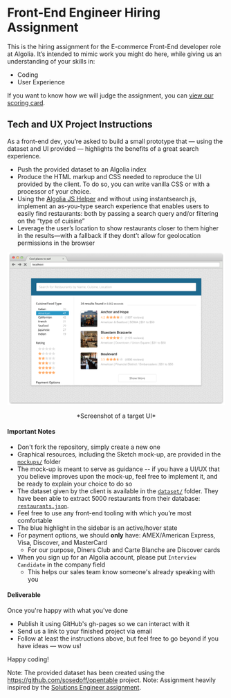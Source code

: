# Front-End Engineer Hiring Assignment

This is the hiring assignment for the E-commerce Front-End developer role at Algolia.
It&rsquo;s intended to mimic work you might do here, while giving us an understanding of your skills in:

- Coding
- User Experience

If you want to know how we will judge the assignment, you can [view our scoring card](./SCORING.md).

## Tech and UX Project Instructions

As a front-end dev, you&rsquo;re asked to build a small prototype that &mdash; using the dataset and UI provided &mdash; highlights the benefits of a great search experience.

- Push the provided dataset to an Algolia index
- Produce the HTML markup and CSS needed to reproduce the UI provided by the client. To do so, you can write vanilla CSS or with a processor of your choice.
- Using the [Algolia JS Helper](https://community.algolia.com/algoliasearch-helper-js/) and without using instantsearch.js, implement an as-you-type search experience that enables users to easily find restaurants: both by passing a search query and/or filtering on the &ldquo;type of cuisine&rdquo;
- Leverage the user&rsquo;s location to show restaurants closer to them higher in the results&mdash;with a fallback if they dont&rsquo;t allow for geolocation permissions in the browser

![Screenshot](./mockups/full-version.png)

<p align="center">
  *Screenshot of a target UI*
</p>

#### Important Notes

- Don't fork the repository, simply create a new one
- Graphical resources, including the Sketch mock-up, are provided in the [`mockups/`](./mockups) folder
- The mock-up is meant to serve as guidance -- if you have a UI/UX that you believe improves upon the mock-up, feel free to implement it, and be ready to explain your choice to do so
- The dataset given by the client is available in the [`dataset/`](./dataset) folder. They have been able to extract 5000 restaurants from their database: [`restaurants.json`](./dataset/restaurants.json).
- Feel free to use any front-end tooling with which you&rsquo;re most comfortable
- The blue highlight in the sidebar is an active/hover state
- For payment options, we should **only** have: AMEX/American Express, Visa, Discover, and MasterCard
  - For our purpose, Diners Club and Carte Blanche are Discover cards
- When you sign up for an Algolia account, please put `Interview Candidate` in the company field
  - This helps our sales team know someone's already speaking with you

#### Deliverable

Once you're happy with what you've done

- Publish it using GitHub's gh-pages so we can interact with it
- Send us a link to your finished project via email
- Follow at least the instructions above, but feel free to go beyond if you have ideas &mdash; wow us!

Happy coding!

Note: The provided dataset has been created using the https://github.com/sosedoff/opentable project.
Note: Assignment heavily inspired by the [Solutions Engineer assignment](https://github.com/algolia/solutions-hiring-assignment).
